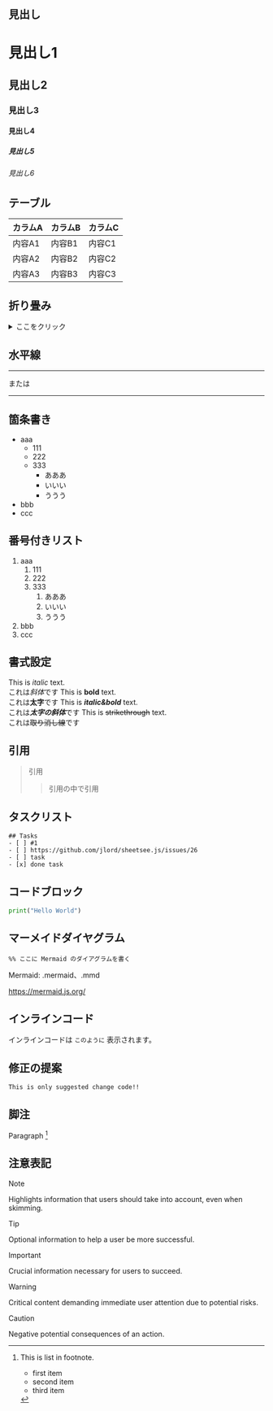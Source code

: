 ## 見出し
# 見出し1
## 見出し2
### 見出し3
#### 見出し4
##### 見出し5
###### 見出し6


## テーブル
カラムA | カラムB | カラムC
--- | --- | ---
内容A1 | 内容B1 | 内容C1
内容A2 | 内容B2 | 内容C2
内容A3 | 内容B3 | 内容C3


## 折り畳み
<details>
<summary>ここをクリック</summary>
aaaaaaaaaaaaaaaaaaa<br>
bbbbbbbbbbbbbbbbbbb<br>
ccccccccccccccccccc<br>
</details>


## 水平線
---
または
___


## 箇条書き
- aaa
  - 111
  - 222
  - 333
    - あああ
    - いいい
    - ううう
- bbb
- ccc


## 番号付きリスト
1. aaa
   1. 111
   2. 222
   3. 333
      1. あああ
      2. いいい
      3. ううう
2. bbb
3. ccc


## 書式設定
This is *italic* text.  
これは*斜体*です
This is **bold** text.  
これは**太字**です
This is ***italic&bold*** text.  
これは***太字の斜体***です
This is ~~strikethrough~~ text.  
これは~~取り消し線~~です


## 引用
> 引用
>> 引用の中で引用


## タスクリスト
```[tasklist]
## Tasks
- [ ] #1
- [ ] https://github.com/jlord/sheetsee.js/issues/26
- [ ] task
- [x] done task
```


## コードブロック
```python
print("Hello World")
```


## マーメイドダイヤグラム
```mermaid
%% ここに Mermaid のダイアグラムを書く
```
Mermaid: .mermaid、.mmd

https://mermaid.js.org/


## インラインコード
インラインコードは `このように` 表示されます。


## 修正の提案
```suggestion
This is only suggested change code!!
```


## 脚注
Paragraph [^note]

[^note]: This is list in footnote.
    - first item
    - second item
    - third item


## 注意表記
> [!NOTE]
> Highlights information that users should take into account, even when skimming.

> [!TIP]
> Optional information to help a user be more successful.

> [!IMPORTANT]
> Crucial information necessary for users to succeed.

> [!WARNING]
> Critical content demanding immediate user attention due to potential risks.

> [!CAUTION]
> Negative potential consequences of an action.


